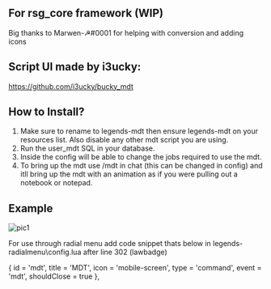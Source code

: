 ## For rsg_core framework (WIP)
Big thanks to Marwen-☭#0001 for helping with conversion and adding icons

## Script UI made by i3ucky:
https://github.com/i3ucky/bucky_mdt

## How to Install?

1. Make sure to rename to legends-mdt then ensure legends-mdt on your resources list. Also disable any other mdt script you are using.
2. Run the user_mdt SQL in your database.
3. Inside the config will be able to change the jobs required to use the mdt.
4. To bring up the mdt use /mdt in chat (this can be changed in config) and itll bring up the mdt with an animation as if you were pulling out a notebook or notepad.

## Example
![pic1](https://cdn.discordapp.com/attachments/963010990373494845/1095199625922744349/Screenshot_24.png)

For use through radial menu add code snippet thats below in legends-radialmenu\config.lua after line 302 (lawbadge)
 
{
            id = 'mdt',
            title = 'MDT',
            icon = 'mobile-screen',
            type = 'command',
            event = 'mdt',
            shouldClose = true
        },

